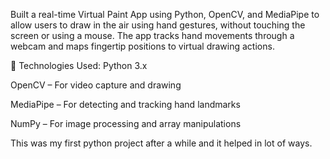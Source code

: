 Built a real-time Virtual Paint App using Python, OpenCV, and MediaPipe to allow users to draw in the air using hand gestures, without touching the screen or using a mouse. 
The app tracks hand movements through a webcam and maps fingertip positions to virtual drawing actions.

🧠 Technologies Used:
Python 3.x

OpenCV – For video capture and drawing

MediaPipe – For detecting and tracking hand landmarks

NumPy – For image processing and array manipulations

This was my first python project after a while and it helped in lot of ways.
